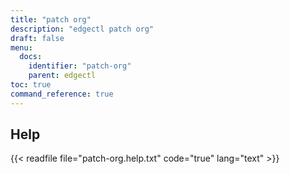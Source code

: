 ```yaml
---
title: "patch org"
description: "edgectl patch org"
draft: false
menu:
  docs:
    identifier: "patch-org"
    parent: edgectl
toc: true
command_reference: true
---
```


## Help

{{< readfile file="patch-org.help.txt" code="true" lang="text" >}}
